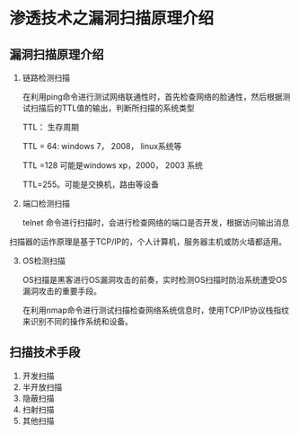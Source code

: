 # 渗透技术之漏洞扫描原理介绍





## 漏洞扫描原理介绍

1. 链路检测扫描

   在利用ping命令进行测试网络联通性时，首先检查网络的脸通性，然后根据测试扫描后的TTL值的输出，判断所扫描的系统类型

   TTL： 生存周期

   TTL = 64: windows 7， 2008， linux系统等

   TTL =128  可能是windows xp，2000， 2003 系统

   TTL=255。可能是交换机，路由等设备

2. 端口检测扫描

   telnet 命令进行扫描时，会进行检查网络的端口是否开发，根据访问输出消息

​				扫描器的运作原理是基于TCP/IP的，个人计算机，服务器主机或防火墙都适用。 

3. OS检测扫描

   OS扫描是黑客进行OS漏洞攻击的前奏，实时检测OS扫描时防治系统遭受OS漏洞攻击的重要手段。

   在利用nmap命令进行测试扫描检查网络系统信息时，使用TCP/IP协议栈指纹来识别不同的操作系统和设备。 



## 扫描技术手段

1. 开发扫描
2. 半开放扫描
3. 隐蔽扫描
4. 扫射扫描
5. 其他扫描





